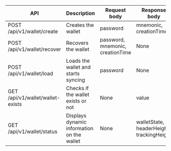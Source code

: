 |API | Description    | Request body    | Response body   |
|--- | ---- | ---- | ---- |
|POST /api/v1/wallet/create  | Creates the wallet | password | mnemonic, creationTime |
|POST /api/v1/wallet/recover  | Recovers the wallet | password, mnemonic, creationTime | None |
|POST /api/v1/wallet/load | Loads the wallet and starts syncing | password  | None |
|GET /api/v1/wallet/wallet-exists | Checks if the wallet exists or not | None  | value |
|GET /api/v1/wallet/status | Displays dynamic information on the wallet | None  | walletState, headerHeight, trackingHeight |
